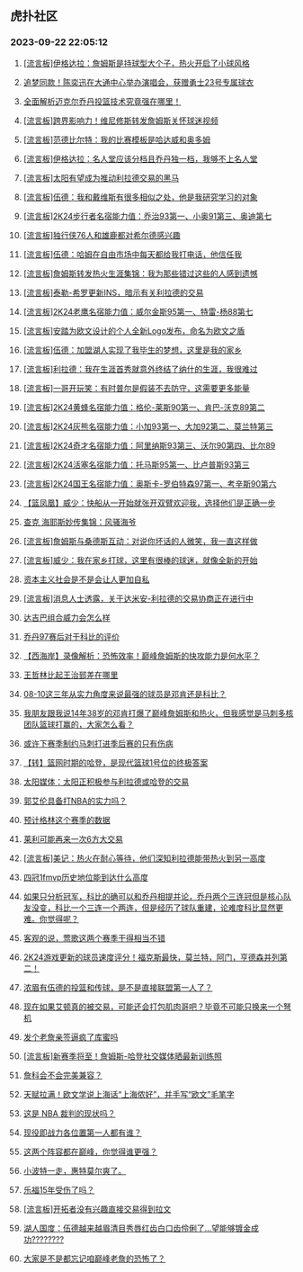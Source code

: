 ## 虎扑社区 
### 2023-09-22 22:05:12

1. [[流言板]伊格达拉：詹姆斯是持球型大个子，热火开启了小球风格](https://bbs.hupu.com/62191161.html)

2. [追梦同款！陈奕迅在大通中心举办演唱会，获赠勇士23号专属球衣](https://bbs.hupu.com/62190611.html)

3. [全面解析迈克尔乔丹投篮技术究竟强在哪里！](https://bbs.hupu.com/62189226.html)

4. [[流言板]跨界影响力！维尼修斯转发詹姆斯关怀球迷视频](https://bbs.hupu.com/62190694.html)

5. [[流言板]范德比尔特：我的比赛模板是哈达威和奥多姆](https://bbs.hupu.com/62187619.html)

6. [[流言板]伊格达拉：名人堂应该分档且乔丹独一档，我够不上名人堂](https://bbs.hupu.com/62187471.html)

7. [[流言板]太阳有望成为推动利拉德交易的黑马](https://bbs.hupu.com/62186929.html)

8. [[流言板]伍德：我和戴维斯有很多相似之处，他是我研究学习的对象](https://bbs.hupu.com/62190783.html)

9. [[流言板]2K24步行者名宿能力值：乔治93第一、小奥91第三、奥迪第七](https://bbs.hupu.com/62191757.html)

10. [[流言板]独行侠76人和雄鹿都对希尔德感兴趣](https://bbs.hupu.com/62187035.html)

11. [[流言板]伍德：哈姆在自由市场中每天都给我打电话，他信任我](https://bbs.hupu.com/62190671.html)

12. [[流言板]詹姆斯转发热火生涯集锦：我为那些错过这些的人感到遗憾](https://bbs.hupu.com/62185704.html)

13. [[流言板]泰勒-希罗更新INS，暗示有关利拉德的交易](https://bbs.hupu.com/62190059.html)

14. [[流言板]2K24老鹰名宿能力值：威尔金斯95第一、特雷-杨88第七](https://bbs.hupu.com/62191969.html)

15. [[流言板]安踏为欧文设计的个人全新Logo发布，命名为欧文之盾](https://bbs.hupu.com/62185312.html)

16. [[流言板]伍德：加盟湖人实现了我毕生的梦想，这里是我的家乡](https://bbs.hupu.com/62190433.html)

17. [[流言板]利拉德：我在生涯首秀就意外终结了纳什的生涯，我很难过](https://bbs.hupu.com/62186971.html)

18. [[流言板]一哥开玩笑：有时普尔是假装不去防守，这需要更多能量](https://bbs.hupu.com/62185339.html)

19. [[流言板]2K24黄蜂名宿能力值：格伦-莱斯90第一、肯巴-沃克89第二](https://bbs.hupu.com/62191878.html)

20. [[流言板]2K24灰熊名宿能力值：小加93第一、大加92第二、莫兰特第三](https://bbs.hupu.com/62190813.html)

21. [[流言板]2K24奇才名宿能力值：阿里纳斯93第三、沃尔90第四、比尔89](https://bbs.hupu.com/62191633.html)

22. [[流言板]2K24活塞名宿能力值：托马斯95第一、比卢普斯93第三](https://bbs.hupu.com/62190921.html)

23. [[流言板]2K24国王名宿能力值：奥斯卡-罗伯特森97第一、考辛斯90第六](https://bbs.hupu.com/62191533.html)

24. [【篮凤凰】威少：快船从一开始就张开双臂欢迎我，选择他们是正确一步](https://bbs.hupu.com/62187396.html)

25. [查克 海耶斯妙传集锦：风骚海爷](https://bbs.hupu.com/62186117.html)

26. [[流言板]詹姆斯与桑德斯互动：对说你坏话的人微笑，我一直这样做](https://bbs.hupu.com/62186502.html)

27. [[流言板]威少：我在家乡打球，这里有很棒的球迷，就像全新的开始](https://bbs.hupu.com/62188491.html)

28. [资本主义社会是不是会让人更加自私](https://bbs.hupu.com/62191506.html)

29. [[流言板]消息人士透露，关于达米安-利拉德的交易协商正在进行中](https://bbs.hupu.com/62185726.html)

30. [达吉巴组合威力会怎么样](https://bbs.hupu.com/62192213.html)

31. [乔丹97赛后对于科比的评价](https://bbs.hupu.com/62191165.html)

32. [【西海岸】录像解析：恐怖效率！巅峰詹姆斯的快攻能力是何水平？](https://bbs.hupu.com/62188037.html)

33. [王哲林比起王治郅差在哪里](https://bbs.hupu.com/62191121.html)

34. [08-10这三年从实力角度来说最强的球员是邓肯还是科比？](https://bbs.hupu.com/62192189.html)

35. [我朋友跟我说14年38岁的邓肯打爆了巅峰詹姆斯和热火，但我感觉是马刺多核团队篮球打赢的，大家怎么看？](https://bbs.hupu.com/62192432.html)

36. [或许下赛季制约马刺打进季后赛的只有伤病](https://bbs.hupu.com/62191394.html)

37. [【转】篮网时期的哈登，是现代篮球1号位的终极答案](https://bbs.hupu.com/62191715.html)

38. [太阳媒体：太阳正积极参与利拉德或哈登的交易](https://bbs.hupu.com/62191448.html)

39. [郭艾伦具备打NBA的实力吗？](https://bbs.hupu.com/62191680.html)

40. [预计格林这个赛季的数据](https://bbs.hupu.com/62190470.html)

41. [莱利可能再来一次6方大交易](https://bbs.hupu.com/62191437.html)

42. [[流言板]美记：热火在耐心等待，他们深知利拉德能带热火到另一高度](https://bbs.hupu.com/62190223.html)

43. [四冠1fmvp历史地位能到达什么高度](https://bbs.hupu.com/62191829.html)

44. [如果只分析冠军，科比的确可以和乔丹相提并论，乔丹两个三连冠但是核心队友没变，科比一个三连一个两连，但是经历了球队重建，论难度科比显然更难。你觉得呢？](https://bbs.hupu.com/62191133.html)

45. [客观的说，莺歌这两个赛季干得相当不错](https://bbs.hupu.com/62191841.html)

46. [2K24游戏更新的球员速度评分！福克斯最快，莫兰特，阿门，亨德森并列第二！](https://bbs.hupu.com/62190108.html)

47. [浓眉有伍德的投篮和传球，是不是直接联盟第一人了？](https://bbs.hupu.com/62191870.html)

48. [现在如果艾顿真的被交易，可能还会打包肌肉哥吧？毕竟不可能只换来一个弩机](https://bbs.hupu.com/62191846.html)

49. [发个老詹亲签逼疯了库蜜吗](https://bbs.hupu.com/62191480.html)

50. [[流言板]新赛季将至！詹姆斯-哈登社交媒体晒最新训练照](https://bbs.hupu.com/62186320.html)

51. [詹科会不会完美兼容？](https://bbs.hupu.com/62191529.html)

52. [天赋拉满！欧文学说上海话“上海侬好”，并手写“欧文”毛笔字](https://bbs.hupu.com/62184619.html)

53. [这是  NBA  裁判的现状吗？](https://bbs.hupu.com/62185334.html)

54. [现役即战力各位置第一人都有谁？](https://bbs.hupu.com/62191166.html)

55. [这两个阵容都在巅峰，你觉得谁更强？](https://bbs.hupu.com/62191350.html)

56. [小波特一走，惠特莫尔爽了。](https://bbs.hupu.com/62190272.html)

57. [乐福15年受伤了吗？](https://bbs.hupu.com/62191108.html)

58. [[流言板]开拓者没有兴趣直接交易得到拉文](https://bbs.hupu.com/62186984.html)

59. [湖人国度：伍德越来越眉清目秀唇红齿白口齿伶俐了…望能够镀金成功????????](https://bbs.hupu.com/62191034.html)

60. [大家是不是都忘记咱巅峰老詹的恐怖了？](https://bbs.hupu.com/62190846.html)

